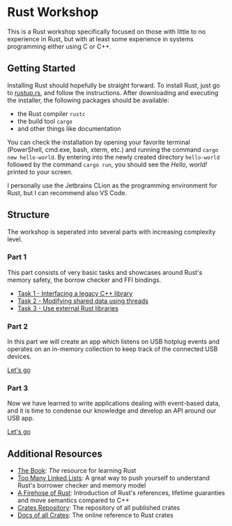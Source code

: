# Rust Workshop

This is a Rust workshop specifically focused on those with little to no experience in Rust, but with at least some
experience in systems programming either using C or C++.

## Getting Started

Installing Rust should hopefully be straight forward. To install Rust, just go to [rustup.rs](https://rustup.rs), and
follow the instructions. After downloading and executing the installer, the following packages should be available:

- the Rust compiler `rustc`
- the build tool `cargo`
- and other things like documentation

You can check the installation by opening your favorite terminal (PowerShell, cmd.exe, bash, xterm, etc.) and running
the command `cargo new hello-world`. By entering into the newly created directory `hello-world` followed by the
command `cargo run`, you should see the *Hello, world!* printed to your screen.

I personally use the Jetbrains CLion as the programming environment for Rust, but I can recommend also VS Code.

## Structure

The workshop is seperated into several parts with increasing complexity level.

### Part 1

This part consists of very basic tasks and showcases around Rust's memory safety, the borrow checker and FFI bindings.

* [Task 1 - Interfacing a legacy C++ library](part-1/task-1-interface-legacy-library/README.md)
* [Task 2 - Modifying shared data using threads](part-1/task-2-modify-shared-data-using-threads/README.md)
* [Task 3 - Use external Rust libraries](part-1/task-3-use-external-rust-libraries)

### Part 2

In this part we will create an app which listens on USB hotplug events and operates on an in-memory collection to keep
track of the connected USB devices.

[Let's go](part-2/usb-hotplug-listener/README.md)

### Part 3

Now we have learned to write applications dealing with event-based data, and it is time to condense our knowledge and
develop an API around our USB app.

[Let's go](part-3/usb-api/README.md)

## Additional Resources

* [The Book](https://doc.rust-lang.org/book/): _The_ resource for learning Rust
* [Too Many Linked Lists](https://rust-unofficial.github.io/too-many-lists/): A great way to push yourself to understand
  Rust's borrower checker and memory model
* [A Firehose of Rust](https://www.youtube.com/watch?v=IPmRDS0OSxM): Introduction of Rust's references, lifetime
  guaranties and move semantics compared to C++
* [Crates Repository](https://crates.io): The repository of all published crates
* [Docs of all Crates](https://docs.rs/): The online reference to Rust crates
